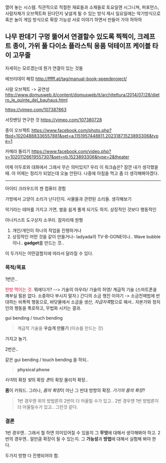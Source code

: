
열어 놓는 시스템. 
직관적으로 적절한 재료들과 소재들로 
토요일엔 시그니쳐, 퍼포먼스, 사람자체가 오브젝트화 된다던지 낯설게 될 수 있는 
방식 제시 
일요일에는 악기방식으로 혹은 놀이 게임 방식으로 확장 가능성 서로 이야기 하면서 만들어 가야 하하하

나무 판데기 구멍 뚤어서 연결할수 있도록 
찍찍이, 크레프트 종이, 가위 풀 
다이소 플라스틱 용품
덕테이프 
케이블 타이 고무줄
-----------------------------------------------------------------


자세히는 모르겠는데 뭔가 연결이 있는 것들


에브리데이 해킹
http://fffff.at/tag/manual-book-speedproject/

사람 오브젝트 -> 공연성
http://www.domusweb.it/content/domusweb/it/architettura/2014/07/28/dietro_le_quinte_del_bauhaus.html

https://vimeo.com/107387863

서킷밴딩 연구한 것 
https://vimeo.com/107380728

종이 오브젝트 
https://www.facebook.com/photo.php?fbid=10204888336557881&set=a.1151957448811.2023187.1523893306&type=1

카메라 돌리기
https://www.facebook.com/video.php?v=10201126619557307&set=vb.1523893306&type=2&theater

어제 이두호와 대화에서 
그래서 무슨 의미있지? 우리 이 워크숍은?
잠깐 내가 생각했을때. 
아 어제는 정리가 되었는데 오늘 안된다. 나중에 아침을 먹고 좀 더 생각해봐야겠다. 

-----------------------------
아이티 크라우드의 젠 컴퓨터 경험

가방에서 고양이 소리가 난다던지. 
사물들과 관련된 소리들. 생각해보기

악기라는 테마를 가지고 가면, 썰을 쉽게 풀게 되기도 하지.
상징적인 것보다 행동적인

아나키스트 도구상자
소쿠리. 잠자리채
원형 



1. 개인/개인이 하나의 작업을 진행하거나
2. 상징적인 어떤 것을 같이 만들거나- ladyada의 TV-B-GONE이나.. Wave bubble이나.. **gadget**를 만드는 것..

이 두가지는 어떤걸할지에 따라서 달라질 수 있다.

### 목적/목표

1번은..

<span style="color:crimson">한방 먹이는 것.</span> 뭐에다가? --> 기술의 아우라/ 기술의 허영/ 계급적 기술 (스마트폰을 깨부실 필욘 없다. 소중하다 부시지 말자.)
간디의 소금 행진 이야기 -> 소금전매법에 반대하는 비폭력 행동으로, 바닷물에서 소금을 생산, *자급자족*함으로 해서.. 자본가와 정치인의 행동을 폭로하고, 무법화 시키는 결과.

gui bending / touch bending

> 계급적 기술을 **우습게 만들기** (이슈를 만드는 것)

가지고 놀기.

2번은..

같은 gui bending / touch bending 을 하되..

> **physical phone**

*터치*의 확장
*빛*의 확장
*폰*의 확장
물리적 확장..

**몸**이 키워드.
그러나, *몸의 확장*이 아닌 그 반대 방향의 확장. *기기의 몸의 확장*?

> 1번 경우엔 위의 방법론의 2번이 더 어울릴 수가 있고..
> 2번 경우엔 1번 방법론이 더 어울릴수가 있고.. 그런것 같다.

### 결론

1번 경우엔.. 그래서 뭘 하면 의미있어질 수 있을지 그 **무엇**에 대해서 생각해봐야 하고.
2번의 경우엔.. 얼만큼 확장이 될 수 있는지. 그 **가능성**과 **방법**에 대해서 실험해 봐야 한다.

두가지 방향 다 진행되어야 함.